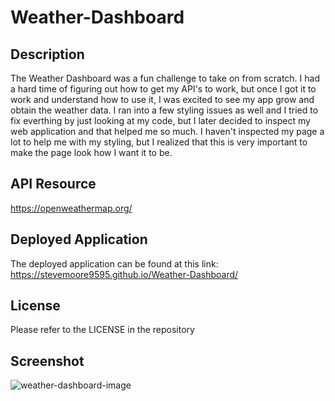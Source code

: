 # Weather-Dashboard

## Description

The Weather Dashboard was a fun challenge to take on from scratch. I had a hard time of figuring out how to get my API's to work, but once I got it to work and understand how to use it, I was excited to see my app grow and obtain the weather data. I ran into a few styling issues as well and I tried to fix everthing by just looking at my code, but I later decided to inspect my web application and that helped me so much. I haven't inspected my page a lot to help me with my styling, but I realized that this is very important to make the page look how I want it to be.

## API Resource

https://openweathermap.org/
 
## Deployed Application

The deployed application can be found at this link: https://stevemoore9595.github.io/Weather-Dashboard/

## License

Please refer to the LICENSE in the repository

## Screenshot

![weather-dashboard-image](https://user-images.githubusercontent.com/38742748/217897656-3cccf9f5-2cee-43f0-98da-c267e55553d6.png)
